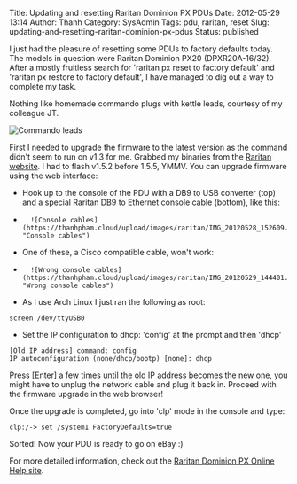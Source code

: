 Title: Updating and resetting Raritan Dominion PX PDUs
Date: 2012-05-29 13:14
Author: Thanh
Category: SysAdmin
Tags: pdu, raritan, reset
Slug: updating-and-resetting-raritan-dominion-px-pdus
Status: published

I just had the pleasure of resetting some PDUs to factory defaults
today. The models in question were Raritan Dominion PX20
(DPXR20A-16/32). After a mostly fruitless search for 'raritan px reset
to factory default' and 'raritan px restore to factory default', I have
managed to dig out a way to complete my task.

Nothing like homemade commando plugs with kettle leads, courtesy of my
colleague JT.

![Commando leads](https://thanhpham.cloud/upload/images/raritan/IMG_20120529_144041.jpg)

First I needed to upgrade the firmware to the latest version as the
command didn't seem to run on v1.3 for me. Grabbed my binaries from the
[Raritan
website](http://www.raritan.com/support/dominion-px/ "Raritan PX20 firmware").
I had to flash v1.5.2 before 1.5.5, YMMV. You can upgrade firmware using
the web interface:

-   Hook up to the console of the PDU with a DB9 to USB converter (top)
    and a special Raritan DB9 to Ethernet console cable (bottom), like
    this:
-		![Console cables](https://thanhpham.cloud/upload/images/raritan/IMG_20120528_152609.jpg "Console cables")
-   One of these, a Cisco compatible cable, won't work:
-		![Wrong console cables](https://thanhpham.cloud/upload/images/raritan/IMG_20120529_144401.jpg "Wrong console cables")
-   As I use Arch Linux I just ran the following as root:

<!-- -->

    screen /dev/ttyUSB0

-   Set the IP configuration to dhcp: 'config' at the prompt and then
    'dhcp'

<!-- -->

    [Old IP address] command: config
    IP autoconfiguration (none/dhcp/bootp) [none]: dhcp

Press [Enter] a few times until the old IP address becomes the new one,
you might have to unplug the network cable and plug it back in. Proceed
with the firmware upgrade in the web browser!

Once the upgrade is completed, go into 'clp' mode in the console and
type:

    clp:/-> set /system1 FactoryDefaults=true

Sorted! Now your PDU is ready to go on eBay :)

For more detailed information, check out the [Raritan Dominion PX Online
Help
site](http://www.raritan.com/help/px/v1.5.5/en/#3394 "Raritan Dominion PX Online Help").
